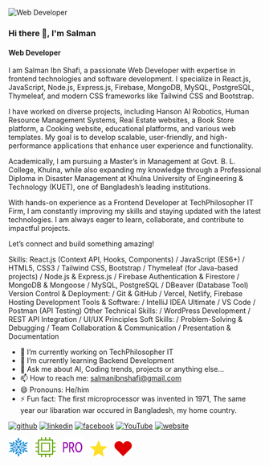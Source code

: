 ![Web Developer](https://scontent.fdac152-1.fna.fbcdn.net/v/t39.30808-6/470215481_1361980471838059_2413076075229605024_n.png?_nc_cat=108&ccb=1-7&_nc_sid=cc71e4&_nc_eui2=AeGVqX3LfpoiE1hYP8rh-GT71xRD4o0f9VDXFEPijR_1UEP1MA7DdLtHmmPrY3QzLU3mATgNblwIoLBrMoUHwjMe&_nc_ohc=z7qb1gc_g5QQ7kNvgGQ77z7&_nc_oc=Adgyp1bxZ8ic7oae2fAGKgDZm_UqGSVePWa3AtDTFKxROk_WUh_mMX4cfmI48oBf85Q&_nc_zt=23&_nc_ht=scontent.fdac152-1.fna&_nc_gid=AAovYsy1FbMzYLeuBolOl7L&oh=00_AYC_REGtxKoD5RYXhAOuoZ9xFcmvt_2O9ipf2BGG2Y53IQ&oe=67BC24EB)

### Hi there 👋, I'm Salman
#### Web Developer


I am Salman Ibn Shafi, a passionate Web Developer with expertise in frontend technologies and software development. I specialize in React.js, JavaScript, Node.js, Express.js, Firebase, MongoDB, MySQL, PostgreSQL, Thymeleaf, and modern CSS frameworks like Tailwind CSS and Bootstrap.

I have worked on diverse projects, including Hanson AI Robotics, Human Resource Management Systems, Real Estate websites, a Book Store platform, a Cooking website, educational platforms, and various web templates. My goal is to develop scalable, user-friendly, and high-performance applications that enhance user experience and functionality.

Academically, I am pursuing a Master’s in Management at Govt. B. L. College, Khulna, while also expanding my knowledge through a Professional Diploma in Disaster Management at Khulna University of Engineering & Technology (KUET), one of Bangladesh’s leading institutions.

With hands-on experience as a Frontend Developer at TechPhilosopher IT Firm, I am constantly improving my skills and staying updated with the latest technologies. I am always eager to learn, collaborate, and contribute to impactful projects.

Let’s connect and build something amazing!

Skills: React.js (Context API, Hooks, Components) / JavaScript (ES6+) / HTML5, CSS3 / Tailwind CSS, Bootstrap / Thymeleaf (for Java-based projects) / Node.js & Express.js / Firebase Authentication & Firestore / MongoDB & Mongoose / MySQL, PostgreSQL / DBeaver (Database Tool)  Version Control & Deployment: / Git & GitHub / Vercel, Netlify, Firebase Hosting  Development Tools & Software: / IntelliJ IDEA Ultimate / VS Code / Postman (API Testing)  Other Technical Skills: / WordPress Development / REST API Integration / UI/UX Principles  Soft Skills: / Problem-Solving & Debugging / Team Collaboration & Communication / Presentation & Documentation

- 🔭 I’m currently working on TechPhilosopher IT 
- 🌱 I’m currently learning Backend Development 
- 💬 Ask me about AI, Coding trends, projects or anything else... 
- 📫 How to reach me: salmanibnshafi@gmail.com 
- 😄 Pronouns: He/him 
- ⚡ Fun fact: The first microprocessor was invented in 1971, The same year our libaration war occured in Bangladesh, my home country. 


[<img src='https://cdn.jsdelivr.net/npm/simple-icons@3.0.1/icons/github.svg' alt='github' height='40'>](https://github.com/https://github.com/salman-ibne-shofi)  [<img src='https://cdn.jsdelivr.net/npm/simple-icons@3.0.1/icons/linkedin.svg' alt='linkedin' height='40'>](https://www.linkedin.com/in/www.linkedin.com/in/salman-ibn-shafi-2963a6282/)  [<img src='https://cdn.jsdelivr.net/npm/simple-icons@3.0.1/icons/facebook.svg' alt='facebook' height='40'>](https://www.facebook.com/https://www.facebook.com/salman.ibnshafi.7/)  [<img src='https://cdn.jsdelivr.net/npm/simple-icons@3.0.1/icons/youtube.svg' alt='YouTube' height='40'>](https://www.youtube.com/channel/https://www.youtube.com/@salmanibnshafi2513)  [<img src='https://cdn.jsdelivr.net/npm/simple-icons@3.0.1/icons/icloud.svg' alt='website' height='40'>](https://capable-vacherin-1f9d0b.netlify.app)  

<a href='https://archiveprogram.github.com/'><img src='https://raw.githubusercontent.com/acervenky/animated-github-badges/master/assets/acbadge.gif' width='40' height='40'></a> <a href='https://docs.github.com/en/developers'><img src='https://raw.githubusercontent.com/acervenky/animated-github-badges/master/assets/devbadge.gif' width='40' height='40'></a> <a href='https://github.com/pricing'><img src='https://raw.githubusercontent.com/acervenky/animated-github-badges/master/assets/pro.gif' width='40' height='40'></a> <a href='https://stars.github.com/'><img src='https://raw.githubusercontent.com/acervenky/animated-github-badges/master/assets/starbadge.gif' width='35' height='35'></a> <a href='https://docs.github.com/en/github/supporting-the-open-source-community-with-github-sponsors'><img src='https://raw.githubusercontent.com/acervenky/animated-github-badges/master/assets/sponsorbadge.gif' width='35' height='35'></a> 

